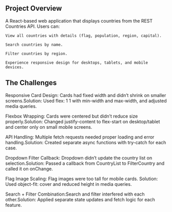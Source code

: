 ## Project Overview

A React-based web application that displays countries from the REST Countries API. Users can:

    View all countries with details (flag, population, region, capital).

    Search countries by name.

    Filter countries by region.

    Experience responsive design for desktops, tablets, and mobile devices.

## The Challenges

Responsive Card Design: Cards had fixed width and didn’t shrink on smaller screens.Solution: Used flex: 1 1 <value> with min-width and max-width, and adjusted media queries.

Flexbox Wrapping: Cards were centered but didn’t reduce size properly.Solution: Changed justify-content to flex-start on desktop/tablet and center only on small mobile screens.

API Handling: Multiple fetch requests needed proper loading and error handling.Solution: Created separate async functions with try-catch for each case.

Dropdown Filter Callback: Dropdown didn’t update the country list on selection.Solution: Passed a callback from CountryList to FilterCountry and called it on onChange.

Flag Image Scaling: Flag images were too tall for mobile cards. Solution: Used object-fit: cover and reduced height in media queries.

Search + Filter Combination:Search and filter interfered with each other.Solution: Applied separate state updates and fetch logic for each feature.
